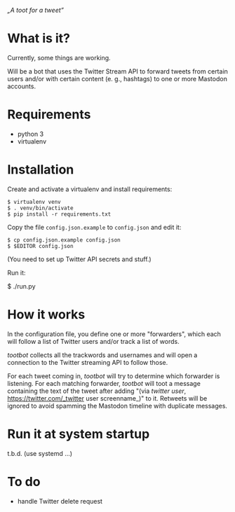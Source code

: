 _„A toot for a tweet”_

# What is it?

Currently, some things are working.

Will be a bot that uses the Twitter Stream API to forward tweets from certain
users and/or with certain content (e. g., hashtags) to one or more Mastodon
accounts.

# Requirements
* python 3
* virtualenv

# Installation

Create and activate a virtualenv and install requirements:

    $ virtualenv venv
    $ . venv/bin/activate
    $ pip install -r requirements.txt

Copy the file `config.json.example` to `config.json` and
edit it:

    $ cp config.json.example config.json
    $ $EDITOR config.json

(You need to set up Twitter API secrets and stuff.)

Run it:

  $ ./run.py


# How it works

In the configuration file, you define one or more "forwarders", which each
will follow a list of Twitter users and/or track a list of words.

_tootbot_ collects all the trackwords and usernames and will open a connection
to the Twitter streaming API to follow those.

For each tweet coming in, _tootbot_ will try to determine which forwarder is listening.
For each matching forwarder, _tootbot_ will toot a message containing the text of
the tweet after adding "(via _twitter user_, https://twitter.com/_twitter user
screenname_)" to it. Retweets will be ignored to avoid spamming the Mastodon
timeline with duplicate messages.

# Run it at system startup

t.b.d. (use systemd ...)

# To do

* handle Twitter delete request
